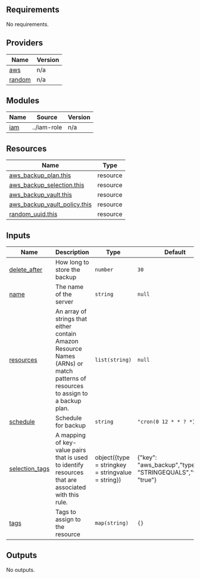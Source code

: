 ## Requirements

No requirements.

## Providers

| Name | Version |
|------|---------|
| [aws](#provider\_aws) | n/a |
| [random](#provider\_random) | n/a |

## Modules

| Name | Source | Version |
|------|--------|---------|
| [iam](#module\_iam) | ../iam-role | n/a |

## Resources

| Name | Type |
|------|------|
| [aws_backup_plan.this](https://registry.terraform.io/providers/hashicorp/aws/latest/docs/resources/backup_plan) | resource |
| [aws_backup_selection.this](https://registry.terraform.io/providers/hashicorp/aws/latest/docs/resources/backup_selection) | resource |
| [aws_backup_vault.this](https://registry.terraform.io/providers/hashicorp/aws/latest/docs/resources/backup_vault) | resource |
| [aws_backup_vault_policy.this](https://registry.terraform.io/providers/hashicorp/aws/latest/docs/resources/backup_vault_policy) | resource |
| [random_uuid.this](https://registry.terraform.io/providers/hashicorp/random/latest/docs/resources/uuid) | resource |

## Inputs

| Name | Description | Type | Default | Required |
|------|-------------|------|---------|:--------:|
| [delete\_after](#input\_delete\_after) | How long to store the backup | `number` | `30` | no |
| [name](#input\_name) | The name of the server | `string` | `null` | no |
| [resources](#input\_resources) | An array of strings that either contain Amazon Resource Names (ARNs) or match patterns of resources to assign to a backup plan. | `list(string)` | `null` | no |
| [schedule](#input\_schedule) | Schedule for backup | `string` | `"cron(0 12 * * ? *)"` | no |
| [selection\_tags](#input\_selection\_tags) | A mapping of key-value pairs that is used to identify resources that are associated with this rule. | object({type  = stringkey   = stringvalue = string})| {"key": "aws_backup","type": "STRINGEQUALS","value": "true"}| no |
| [tags](#input\_tags) | Tags to assign to the resource | `map(string)` | `{}` | no |

## Outputs

No outputs.
